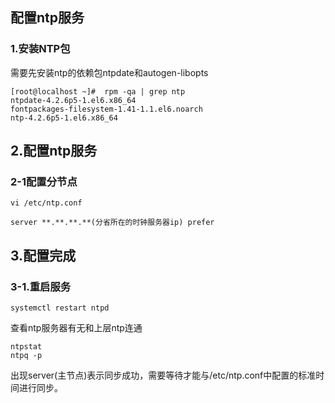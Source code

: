 ## 配置ntp服务

### 1.安装NTP包

需要先安装ntp的依赖包ntpdate和autogen-libopts

```
[root@localhost ~]#  rpm -qa | grep ntp
ntpdate-4.2.6p5-1.el6.x86_64
fontpackages-filesystem-1.41-1.1.el6.noarch
ntp-4.2.6p5-1.el6.x86_64
```



## 2.配置ntp服务



### 2-1配置分节点

```
vi /etc/ntp.conf

server **.**.**.**(分省所在的时钟服务器ip) prefer
```



## 3.配置完成

### 	3-1.重启服务

```
systemctl restart ntpd
```

查看ntp服务器有无和上层ntp连通

```
ntpstat
ntpq -p
```

出现server(主节点)表示同步成功，需要等待才能与/etc/ntp.conf中配置的标准时间进行同步。



